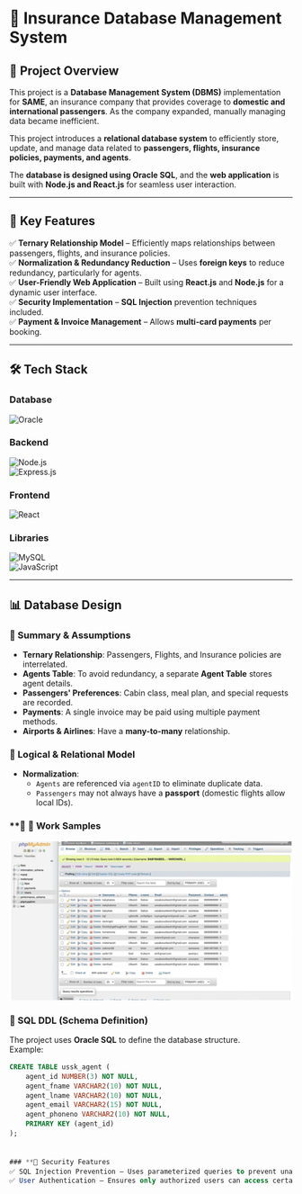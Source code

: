 # 🏦 Insurance Database Management System

## 📌 Project Overview  
This project is a **Database Management System (DBMS)** implementation for **SAME**, an insurance company that provides coverage to **domestic and international passengers**. As the company expanded, manually managing data became inefficient.  

This project introduces a **relational database system** to efficiently store, update, and manage data related to **passengers, flights, insurance policies, payments, and agents**.  

The **database is designed using Oracle SQL**, and the **web application** is built with **Node.js and React.js** for seamless user interaction.  

---

## 🚀 Key Features  
✅ **Ternary Relationship Model** – Efficiently maps relationships between passengers, flights, and insurance policies.  
✅ **Normalization & Redundancy Reduction** – Uses **foreign keys** to reduce redundancy, particularly for agents.  
✅ **User-Friendly Web Application** – Built using **React.js** and **Node.js** for a dynamic user interface.  
✅ **Security Implementation** – **SQL Injection** prevention techniques included.  
✅ **Payment & Invoice Management** – Allows **multi-card payments** per booking.  

---

## 🛠 Tech Stack  

### **Database**  
![Oracle](https://img.shields.io/badge/Oracle_SQL-F80000?style=for-the-badge&logo=oracle&logoColor=white)  

### **Backend**  
![Node.js](https://img.shields.io/badge/Node.js-43853D?style=for-the-badge&logo=node.js&logoColor=white)  
![Express.js](https://img.shields.io/badge/Express.js-000000?style=for-the-badge&logo=express&logoColor=white)  

### **Frontend**  
![React](https://img.shields.io/badge/React.js-61DAFB?style=for-the-badge&logo=react&logoColor=black)  

### **Libraries**  
![MySQL](https://img.shields.io/badge/MySQL-4479A1?style=for-the-badge&logo=mysql&logoColor=white)  
![JavaScript](https://img.shields.io/badge/JavaScript-F7DF1E?style=for-the-badge&logo=javascript&logoColor=black)  

---

## 📊 Database Design  

### **📌 Summary & Assumptions**  
- **Ternary Relationship**: Passengers, Flights, and Insurance policies are interrelated.  
- **Agents Table**: To avoid redundancy, a separate **Agent Table** stores agent details.  
- **Passengers' Preferences**: Cabin class, meal plan, and special requests are recorded.  
- **Payments**: A single invoice may be paid using multiple payment methods.  
- **Airports & Airlines**: Have a **many-to-many** relationship.  

### **📌 Logical & Relational Model**  
- **Normalization**:  
  - `Agents` are referenced via `agentID` to eliminate duplicate data.  
  - `Passengers` may not always have a **passport** (domestic flights allow local IDs).

### **📌 📸 Work Samples

![Dashboard Screenshot](https://github.com/kiran98118/Insurance-Management-System/raw/b01e0d2d3e810b991f6a4deee4be6bfbbcfab7cd/Images/Screen%20Shot%202025-03-02%20at%202.21.34%20PM.png)


### **📌 SQL DDL (Schema Definition)**  
The project uses **Oracle SQL** to define the database structure.  
Example:
```sql
CREATE TABLE ussk_agent (
    agent_id NUMBER(3) NOT NULL,
    agent_fname VARCHAR2(10) NOT NULL,
    agent_lname VARCHAR2(10) NOT NULL,
    agent_email VARCHAR2(15) NOT NULL,
    agent_phoneno VARCHAR2(10) NOT NULL,
    PRIMARY KEY (agent_id)
);


### **📌 Security Features
✅ SQL Injection Prevention – Uses parameterized queries to prevent unauthorized access.
✅ User Authentication – Ensures only authorized users can access certain data.




